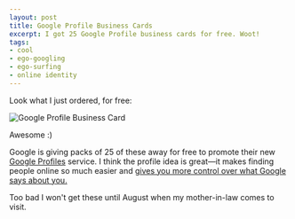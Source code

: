 ```yaml
---
layout: post
title: Google Profile Business Cards
excerpt: I got 25 Google Profile business cards for free. Woot!
tags:
- cool
- ego-googling
- ego-surfing
- online identity
---
```


Look what I just ordered, for free:

![Google Profile Business Card](http://www.andrewheiss.com/wp/wp-content/uploads/2009/05/google-profile-business-card.png "Google Profile Business Card")

Awesome :)

Google is giving packs of 25 of these away for free to promote their new [Google Profiles](http://www.google.com/profiles/andrewheiss "Andrew Heiss - Google Profile") service. I think the profile idea is great—it makes finding people online so much easier and [gives you more control over what Google says about you.](http://lifehacker.com/5221323/google-profiles-give-you-control-over-what-google-says-about-you "Lifehacker - Google Profiles Give You Control Over What Google Says About You - Google Profiles")

Too bad I won't get these until August when my mother-in-law comes to visit.
